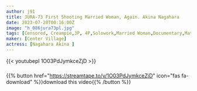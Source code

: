 ```yaml
---
author: j91
title: JURA-73 First Shooting Married Woman, Again. Akina Nagahara
date: 2023-07-20T00:16:00Z
image: "h_086jura73pl.jpg"
tags: [Censored, Creampie,3P, 4P,Solowork,Married Woman,Documentary,Mature Woman	]
maker: [Center Village]
actress: [Nagahara Akina ]
---
```



{{< youtubepl 1O03PdJymkceZjD >}}
###

{{% button href="https://streamtape.to/v/1O03PdJymkceZjD" icon="fas fa-download" %}}download this video{{% /button %}}
